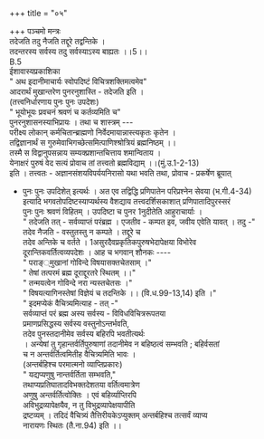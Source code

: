 +++
title = "०५"

+++
पञ्चमो मन्त्रः  
तदेजति तदु नैजति तद्दूरे तद्वन्तिके ।  
तदन्तरस्य सर्वस्य तदु सर्वस्याऽस्य बाह्यतः ।।5।।  
B.5  
ईशावास्यप्रकाशिका  
" अथ इदानीमाचार्यः स्वोपदिष्टं विचित्रशक्तिमत्वमेव"  
आदरार्थं मुखान्तरेण पुनरनुशास्ति - तदेजति इति ।  
(तत्त्वनिर्धारणाय पुनः पुनः उपदेशः)  
" भूयोभूयः प्रवचनं श्रवणं च कर्तव्यमिति च"  
पुनरनुशासनस्याभिप्रायः । तथा च शास्त्रम् ---  
परीक्ष्य लोकान् कर्मचितान्ब्राह्मणो निर्वेदमायान्नास्त्यकृतः कृतेन ।  
तद्विज्ञानार्थं स गुरुमेवाभिगच्छेत्समित्पाणिश्श्रोत्रियं ब्रह्मनिष्ठम् ।।  
तस्मै स विद्वानुपसन्नाय सम्यक्प्रशान्तचित्ताय शमान्विताय ।  
येनाक्षरं पुरुषं वेद सत्यं प्रोवाच तां तत्त्वतो ब्रह्मविद्याम् ।।(मुं.उ.1-2-13)  
इति । तत्त्वतः - अज्ञानसंशयविपर्ययनिरासो यथा भवति तथा, प्रोवाच - प्रकर्षेण ब्रूयात्  
- पुनः पुनः उपदिशेत् इत्यर्थः । अत एव तद्विद्धि प्रणिपातेन परिप्रश्नेन सेवया (भ.गी.4-34)  
इत्यादि भगवतोपदिष्टस्याप्यर्थस्य वैशद्याय तत्त्वदर्शिसकाशात् प्रणिपातादिपुरस्सरं  
पुनः पुनः श्रवणं विहितम् । उपदिष्टा च पुनर 1नुदीतेति आहुराचार्याः ।  
" तदेजति तत् - सर्वव्याप्तं परंब्रह्म । एजतीव - कम्पत इव, जवीय एवेति यावत् । तदु -"  
तदेव नैजति - वस्तुतस्तु न कम्पते । तद्दूरे च  
तदेव अन्तिके च वर्तते । 1असुरदैवप्रकृतिकपुरुषभेदापेक्षया विभोरेव  
दूरान्तिकवर्तित्वव्यपदेशः । आह च भगवान् शौनकः ----  
" पराङ््मुखानां गोविन्दे विषयासक्तचेतसाम् ।"  
" तेषां तत्परमं ब्रह्म दूराद्दूरतरे स्थितम् ।।"  
" तन्मयत्वेन गोविन्दे नरा न्यस्तचेतसः ।"  
" विषयत्यागिनस्तेषां विज्ञेयं च तदन्तिके ।। (वि.ध.99-13,14) इति ।"  
" इदमप्येकं वैचित्र्यमित्याह - तत् -"  
सर्वव्याप्तं परं ब्रह्म अस्य सर्वस्य - विविधविचित्ररूपतया  
प्रमाणप्रसिद्धस्य सर्वस्य वस्तुनोऽन्तर्भवति,  
तदेव पुनस्तदानीमेव सर्वस्य बहिरपि भवतीत्यर्थः  
। अन्येषां तु गृहान्तर्वर्तिपुरुषाणां तदानीमेव न बहिष्ठत्वं सम्भवति ; बहिर्वसतां  
च न अन्तर्वर्तित्वमितीह वैचित्र्यमिति भावः ।  
(अन्तर्बहिश्च परमात्मनो व्याप्तिप्रकारः)  
" यद्यप्यणुषु नान्तर्वर्तिता सम्भवति,"  
तथाप्यप्रतिघातादविभक्तदेशतया वर्तित्वमात्रेण  
अणुषु अन्तर्वर्तित्वोक्तिः । एवं बहिर्व्याप्तिरपि  
अविभुद्रव्यापेक्षयैव, न तु विभुद्रव्यापेक्षयापीति  
द्रष्टव्यम् । तदिदं वैचित्र्यं तैत्तिरीयकेऽप्युक्तम् अन्तर्बहिश्च तत्सर्वं व्याप्य  
नारायणः स्थितः (तै.ना.94) इति ।।